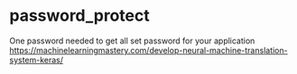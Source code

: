 # password_protect
One password needed to get all set password for your application
https://machinelearningmastery.com/develop-neural-machine-translation-system-keras/
